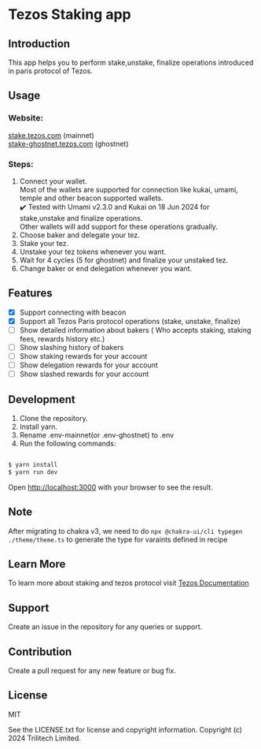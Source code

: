 # Tezos Staking app

## Introduction

This app helps you to perform stake,unstake, finalize operations introduced in paris protocol of Tezos.

## Usage

### Website:

[stake.tezos.com](stake.tezos.com) (mainnet) <br>
[stake-ghostnet.tezos.com](stake-ghostnet.tezos.com) (ghostnet)

### Steps:

1. Connect your wallet. <br>
   Most of the wallets are supported for connection like kukai, umami, temple and other beacon supported wallets.<br>
   :heavy_check_mark: Tested with Umami v2.3.0 and Kukai on 18 Jun 2024 for stake,unstake and finalize operations.
   <br>Other wallets will add support for these operations gradually.
2. Choose baker and delegate your tez.
3. Stake your tez.
4. Unstake your tez tokens whenever you want.
5. Wait for 4 cycles (5 for ghostnet) and finalize your unstaked tez.
6. Change baker or end delegation whenever you want.

## Features

- [x] Support connecting with beacon
- [x] Support all Tezos Paris protocol operations (stake, unstake, finalize)
- [ ] Show detailed information about bakers ( Who accepts staking, staking fees, rewards history etc.)
- [ ] Show slashing history of bakers
- [ ] Show staking rewards for your account
- [ ] Show delegation rewards for your account
- [ ] Show slashed rewards for your account

## Development

1. Clone the repository.
2. Install yarn.
3. Rename .env-mainnet(or .env-ghostnet) to .env
4. Run the following commands:

```bash

$ yarn install
$ yarn run dev

```

Open [http://localhost:3000](http://localhost:3000) with your browser to see the result.

## Note

After migrating to chakra v3, we need to do `npx @chakra-ui/cli typegen ./theme/theme.ts` to generate the type for varaints defined in recipe

## Learn More

To learn more about staking and tezos protocol visit [Tezos Documentation](tezos.gitlab.io)

## Support

Create an issue in the repository for any queries or support.

## Contribution

Create a pull request for any new feature or bug fix.

## License

MIT

See the LICENSE.txt for license and copyright information.
Copyright (c) 2024 Trilitech Limited.

```

```
